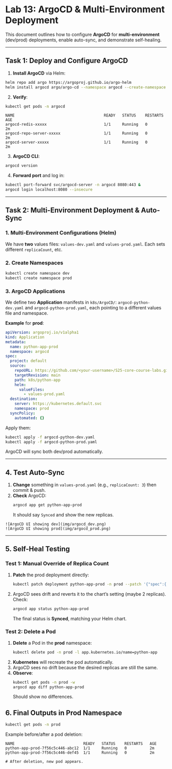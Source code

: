 # Lab 13: ArgoCD & Multi-Environment Deployment

This document outlines how to configure **ArgoCD** for **multi-environment** (dev/prod) deployments, enable auto-sync, and demonstrate self-healing.

---

## **Task 1: Deploy and Configure ArgoCD**

1. **Install ArgoCD** via Helm:

```bash
helm repo add argo https://argoproj.github.io/argo-helm
helm install argocd argo/argo-cd --namespace argocd --create-namespace
```

2. **Verify**:

```bash
kubectl get pods -n argocd
```

```
NAME                                       READY   STATUS    RESTARTS   AGE
argocd-redis-xxxxx                         1/1     Running   0          2m
argocd-repo-server-xxxxx                   1/1     Running   0          2m
argocd-server-xxxxx                        1/1     Running   0          2m
```

3. **ArgoCD CLI**:

```bash
argocd version
```

4. **Forward port** and log in:

```bash
kubectl port-forward svc/argocd-server -n argocd 8080:443 &
argocd login localhost:8080 --insecure
```

---

## **Task 2: Multi-Environment Deployment & Auto-Sync**

### 1. Multi-Environment Configurations (Helm)

We have **two** values files: `values-dev.yaml` and `values-prod.yaml`. Each sets different `replicaCount`, etc.

### 2. Create Namespaces

```bash
kubectl create namespace dev
kubectl create namespace prod
```

### 3. ArgoCD Applications

We define two **Application** manifests in `k8s/ArgoCD/`: `argocd-python-dev.yaml` and `argocd-python-prod.yaml`, each pointing to a different values file and namespace.

**Example** for **prod**:

```yaml
apiVersion: argoproj.io/v1alpha1
kind: Application
metadata:
  name: python-app-prod
  namespace: argocd
spec:
  project: default
  source:
    repoURL: https://github.com/<your-username>/S25-core-course-labs.git
    targetRevision: main
    path: k8s/python-app
    helm:
      valueFiles:
        - values-prod.yaml
  destination:
    server: https://kubernetes.default.svc
    namespace: prod
  syncPolicy:
    automated: {}
```

Apply them:

```bash
kubectl apply -f argocd-python-dev.yaml
kubectl apply -f argocd-python-prod.yaml
```

ArgoCD will sync both dev/prod automatically.

---

## 4. Test Auto-Sync

1. **Change** something in `values-prod.yaml` (e.g., `replicaCount: 3`) then commit & push.
2. **Check** ArgoCD:
   ```bash
   argocd app get python-app-prod
   ```
   It should say `Synced` and show the new replicas.

```
![ArgoCD UI showing dev](img/argocd_dev.png)
![ArgoCD UI showing prod](img/argocd_prod.png)

```

---

## 5. Self-Heal Testing

### **Test 1: Manual Override of Replica Count**

1. **Patch** the prod deployment directly:
   ```bash
   kubectl patch deployment python-app-prod -n prod --patch '{"spec":{"replicas": 3}}'
   ```
2. ArgoCD sees drift and reverts it to the chart’s setting (maybe 2 replicas). Check:
   ```bash
   argocd app status python-app-prod
   ```
   The final status is **Synced**, matching your Helm chart.

### **Test 2: Delete a Pod**

1. **Delete** a Pod in the **prod** namespace:
   ```bash
   kubectl delete pod -n prod -l app.kubernetes.io/name=python-app
   ```
2. **Kubernetes** will recreate the pod automatically.
3. ArgoCD sees no drift because the desired replicas are still the same.
4. **Observe**:
   ```bash
   kubectl get pods -n prod -w
   argocd app diff python-app-prod
   ```
   Should show no differences.

## 6. Final Outputs in Prod Namespace

```bash
kubectl get pods -n prod
```

Example before/after a pod deletion:

```
NAME                              READY   STATUS    RESTARTS   AGE
python-app-prod-7f56c5c446-abc12  1/1     Running   0          2m
python-app-prod-7f56c5c446-def45  1/1     Running   0          2m

# After deletion, new pod appears.
```
